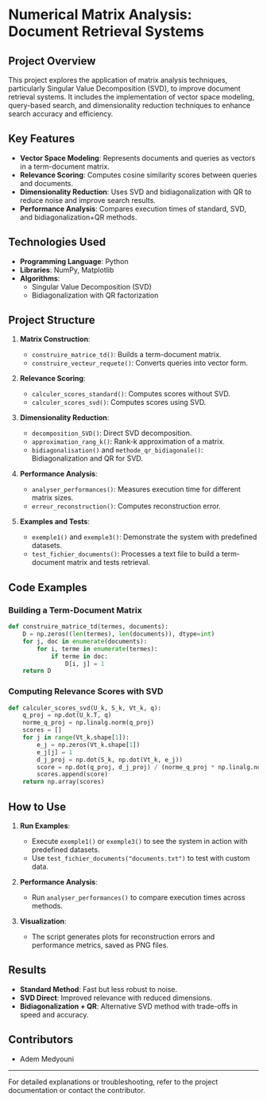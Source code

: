 # Numerical Matrix Analysis: Document Retrieval Systems

## Project Overview
This project explores the application of matrix analysis techniques, particularly Singular Value Decomposition (SVD), to improve document retrieval systems. It includes the implementation of vector space modeling, query-based search, and dimensionality reduction techniques to enhance search accuracy and efficiency.

## Key Features
- **Vector Space Modeling**: Represents documents and queries as vectors in a term-document matrix.
- **Relevance Scoring**: Computes cosine similarity scores between queries and documents.
- **Dimensionality Reduction**: Uses SVD and bidiagonalization with QR to reduce noise and improve search results.
- **Performance Analysis**: Compares execution times of standard, SVD, and bidiagonalization+QR methods.

## Technologies Used
- **Programming Language**: Python
- **Libraries**: NumPy, Matplotlib
- **Algorithms**: 
  - Singular Value Decomposition (SVD)
  - Bidiagonalization with QR factorization

## Project Structure
1. **Matrix Construction**:
   - `construire_matrice_td()`: Builds a term-document matrix.
   - `construire_vecteur_requete()`: Converts queries into vector form.

2. **Relevance Scoring**:
   - `calculer_scores_standard()`: Computes scores without SVD.
   - `calculer_scores_svd()`: Computes scores using SVD.

3. **Dimensionality Reduction**:
   - `decomposition_SVD()`: Direct SVD decomposition.
   - `approximation_rang_k()`: Rank-k approximation of a matrix.
   - `bidiagonalisation()` and `methode_qr_bidiagonale()`: Bidiagonalization and QR for SVD.

4. **Performance Analysis**:
   - `analyser_performances()`: Measures execution time for different matrix sizes.
   - `erreur_reconstruction()`: Computes reconstruction error.

5. **Examples and Tests**:
   - `exemple1()` and `exemple3()`: Demonstrate the system with predefined datasets.
   - `test_fichier_documents()`: Processes a text file to build a term-document matrix and tests retrieval.

## Code Examples
### Building a Term-Document Matrix
```python
def construire_matrice_td(termes, documents):
    D = np.zeros((len(termes), len(documents)), dtype=int)
    for j, doc in enumerate(documents):
        for i, terme in enumerate(termes):
            if terme in doc:
                D[i, j] = 1
    return D
```

### Computing Relevance Scores with SVD
```python
def calculer_scores_svd(U_k, S_k, Vt_k, q):
    q_proj = np.dot(U_k.T, q)
    norme_q_proj = np.linalg.norm(q_proj)
    scores = []
    for j in range(Vt_k.shape[1]):
        e_j = np.zeros(Vt_k.shape[1])
        e_j[j] = 1
        d_j_proj = np.dot(S_k, np.dot(Vt_k, e_j))
        score = np.dot(q_proj, d_j_proj) / (norme_q_proj * np.linalg.norm(d_j_proj))
        scores.append(score)
    return np.array(scores)
```

## How to Use
1. **Run Examples**:
   - Execute `exemple1()` or `exemple3()` to see the system in action with predefined datasets.
   - Use `test_fichier_documents("documents.txt")` to test with custom data.

2. **Performance Analysis**:
   - Run `analyser_performances()` to compare execution times across methods.

3. **Visualization**:
   - The script generates plots for reconstruction errors and performance metrics, saved as PNG files.

## Results
- **Standard Method**: Fast but less robust to noise.
- **SVD Direct**: Improved relevance with reduced dimensions.
- **Bidiagonalization + QR**: Alternative SVD method with trade-offs in speed and accuracy.

## Contributors
- Adem Medyouni
---

For detailed explanations or troubleshooting, refer to the project documentation or contact the contributor.
``` 
